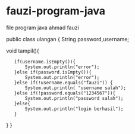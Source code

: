 # fauzi-program-java
file program java ahmad fauzi


public class ulangan {
    String password,username;
    
   void tampil(){
       
       if(username.isEmpty()){
           System.out.println("error");
       }else if(password.isEmpty()){
           System.out.println("error");
       }else if(!username.equals("fauzi")) {
           System.out.println( "username salah");
       }else if(!password.equals("1234567")){
           System.out.println("password salah");
       }else{
           System.out.println("login berhasil");
       }
   }
}
